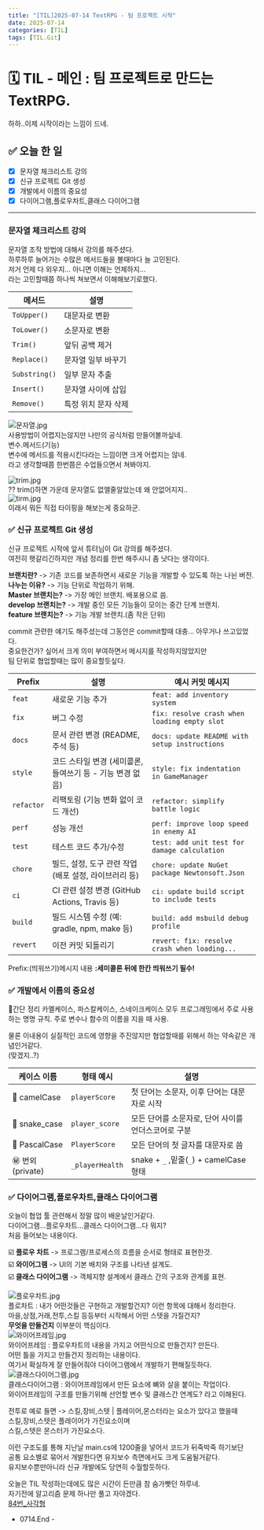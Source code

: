 ```yaml
---
title: "[TIL]2025-07-14 TextRPG - 팀 프로젝트 시작"
date: 2025-07-14
categories: [TIL]
tags: [TIL.Git]
---
```

# 🗓️ TIL - 메인 : 팀 프로젝트로 만드는 TextRPG.  
하하..이제 시작이라는 느낌이 드네.  

## ✅ 오늘 한 일

- [X] 문자열 체크리스트 강의
- [X] 신규 프로젝트 Git 생성
- [X] 개발에서 이름의 중요성
- [X] 다이어그램,플로우차트,클래스 다이어그램

---

### 문자열 체크리스트 강의  
  
문자열 조작 방법에 대해서 강의를 해주셨다.  
하루하루 늘어가는 수많은 메서드들을 볼때마다 늘 고민된다.  
저거 언제 다 외우지... 아니면 이해는 언제하지...  
라는 고민할때쯤 하나씩 쳐보면서 이해해보기로했다.

| 메서드          | 설명                   |
|----------------|------------------------|
| `ToUpper()`    | 대문자로 변환           |
| `ToLower()`    | 소문자로 변환           |
| `Trim()`       | 앞뒤 공백 제거           |
| `Replace()`    | 문자열 일부 바꾸기       |
| `Substring()`  | 일부 문자 추출           |
| `Insert()`     | 문자열 사이에 삽입       |
| `Remove()`     | 특정 위치 문자 삭제      |
  
![문자열.jpg](assets/img/Grammer/stringmethod.jpg)  
사용방법이 어렵지는않지만 나만의 공식처럼 만들어볼까싶네.  
변수.메서드(기능)  
변수에 메서드를 적용시킨다라는 느낌이면 크게 어렵지는 않네.  
라고 생각할때쯤 한번쯤은 수업들으면서 쳐봐야지.  

![trim.jpg](assets/img/Grammer/stringmethod2.jpg)  
?? trim()하면 가운데 문자열도 없앨줄알았는데 왜 안없어지지..  
![tirm.jpg](assets/img/Grammer/0714string.jpg)  
이래서 뭐든 직접 타이핑을 해보는게 중요하군.  

### ✅ 신규 프로젝트 Git 생성

신규 프로젝트 시작에 앞서 튜텨님이 Git 강의를 해주셨다.  
여전히 햇갈리긴하지만 개념 정리를 한번 해주시니 좀 낫다는 생각이다.  
  
**브랜치란?** -> 기존 코드를 보존하면서 새로운 기능을 개발할 수 있도록 하는 나뉜 버전.  
**나누는 이유?** -> 기능 단위로 작업하기 위해.  
**Master 브랜치는?** -> 가장 메인 브랜치. 배포용으로 씀.  
**develop 브랜치는?** -> 개발 중인 모든 기능들이 모이는 중간 단계 브랜치.  
**feature 브랜치는?** -> 기능 개발 브랜치.(좀 작은 단위)  

commit 관련한 얘기도 해주셨는데 그동안은 commit할때 대충... 아무거나 쓰고있었다.  
중요한건가? 싶어서 크게 의미 부여하면서 메시지를 작성하지않았지만  
팀 단위로 협업할때는 많이 중요할듯싶다.  

| Prefix       | 설명                                                  | 예시 커밋 메시지                                |
|--------------|-------------------------------------------------------|--------------------------------------------------|
| `feat`       | 새로운 기능 추가                                       | `feat: add inventory system`                    |
| `fix`        | 버그 수정                                              | `fix: resolve crash when loading empty slot`    |
| `docs`       | 문서 관련 변경 (README, 주석 등)                      | `docs: update README with setup instructions`   |
| `style`      | 코드 스타일 변경 (세미콜론, 들여쓰기 등 - 기능 변경 없음) | `style: fix indentation in GameManager`         |
| `refactor`   | 리팩토링 (기능 변화 없이 코드 개선)                   | `refactor: simplify battle logic`               |
| `perf`       | 성능 개선                                              | `perf: improve loop speed in enemy AI`          |
| `test`       | 테스트 코드 추가/수정                                 | `test: add unit test for damage calculation`    |
| `chore`      | 빌드, 설정, 도구 관련 작업 (배포 설정, 라이브러리 등) | `chore: update NuGet package Newtonsoft.Json`   |
| `ci`         | CI 관련 설정 변경 (GitHub Actions, Travis 등)         | `ci: update build script to include tests`      |
| `build`      | 빌드 시스템 수정 (예: gradle, npm, make 등)           | `build: add msbuild debug profile`              |
| `revert`     | 이전 커밋 되돌리기                                     | `revert: fix: resolve crash when loading...`    |

Prefix:(띄워쓰기)메시지 내용  **:세미콜론 뒤에 한칸 띄워쓰기 필수!**

### ✅ 개발에서 이름의 중요성

🥇간단 정리
카멜케이스, 파스칼케이스, 스네이크케이스 모두 프로그래밍에서 주로 사용하는 명명 규칙.
주로 변수나 함수의 이름을 지을 때 사용.  

물론 이내용이 실질적인 코드에 영향을 주진않지만 협업할때를 위해서 하는 약속같은 개념인거같다.  
(맞겠지..?)  

| 케이스 이름       | 형태 예시             | 설명                                             |
|------------------|------------------------|--------------------------------------------------|
| 🐪 camelCase     | `playerScore`          | 첫 단어는 소문자, 이후 단어는 대문자로 시작        |
| 🐍 snake_case    | `player_score`         | 모든 단어를 소문자로, 단어 사이를 언더스코어로 구분 |
| 🥇 PascalCase    | `PlayerScore`          | 모든 단어의 첫 글자를 대문자로 씀                 |
| ㊙️ 번외(private) | `_playerHealth`        | snake + `_`    ,밑줄(`_`) + camelCase 형태       |

### ✅ 다이어그램,플로우차트,클래스 다이어그램
오늘이 협업 툴 관련해서 정말 많이 배운날인거같다.  
다이어그램...플로우차트...클래스 다이어그램...다 뭐지?  
처음 들어보는 내용이다.  

☑️ **플로우 차트** -> 프로그램/프로세스의 흐름을 순서로 형태로 표현한것.  
☑️ **와이어그램** -> UI의 기본 배치와 구조를 나타낸 설계도.  
☑️ **클래스 다이어그램** -> 객체지향 설계에서 클래스 간의 구조와 관계를 표현.  

![플로우차트.jpg](assets/img/etc/flow-chart.jpg)  
플로차트 : 내가 어떤것들은 구현하고 개발할건지? 이런 항목에 대해서 정리한다.  
마을,상점,거래,전투,스킬 등등부터 시작해서 어떤 스텟을 가질건지?  
**무엇을 만들건지** 이부분이 핵심이다.   
![와이어프레임.jpg](assets/img/etc/wire-frame.jpg)  
와이어프레임 : 플로우차트의 내용을 가지고 어떤식으로 만들건지? 만든다.  
어떤 틀을 가지고 만들건지 정리하는 내용이다.  
여기서 확실하게 잘 만들어줘야 다이어그램에서 개발하기 편해질듯하다.  
![클래스다이어그램.jpg](assets/img/etc/diagram.jpg)  
클래스다이어그램 : 와이어프레임에서 만든 요소에 뼈와 살을 붙이는 작업이다.  
와이어프레임의 구조를 만들기위해 선언할 변수 및 클래스간 연계도? 라고 이해된다.  

전투로 예로 들면 -> 스킬,장비,스텟 | 플레이어,몬스터라는 요소가 있다고 했을때  
스킬,장비,스텟은 플레이어가 가진요소이며    
스킬,스텟은 몬스터가 가진요소다.

이런 구조도를 통해 지난날 main.cs에 1200줄을 넣어서 코드가 뒤죽박죽 하기보단  
공통 요소별로 묶어서 개발한다면 유지보수 측면에서도 크게 도움될거같다.  
유지보수뿐만아니라 신규 개발에도 당연히 수월할듯하다. 

오늘은 TIL 작성하는데에도 많은 시간이 든만큼 참 숨가빳던 하루네.  
자기전에 알고리즘 문제 하나만 풀고 자야겠다.  
[84번_사각형](https://leetcode.com/problems/largest-rectangle-in-histogram/description)

- 0714.End -
